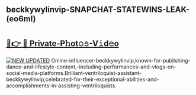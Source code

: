## beckkywylinvip-SNAPCHAT-STATEWINS-LEAK-(eo6ml)


# <h2><a href="https://mediaupload.pro?-20M">🔗👉 🔴 Private-P𝚑ot𝚘𝚜-V𝚒d𝚎o</a></h2>

[![NEW UPDATED](https://i.imgur.com/0qMVB7G.gif)](https://mediaupload.pro?-20M)
Online-influencer-beckkywylinvip,known-for-publishing-dance-and-lifestyle-content,-including-performances-and-vlogs-on-social-media-platforms.Brilliant-ventriloquist-assistant-beckkywylinvip,celebrated-for-their-exceptional-abilities-and-accomplishments-in-assisting-ventriloquists.  